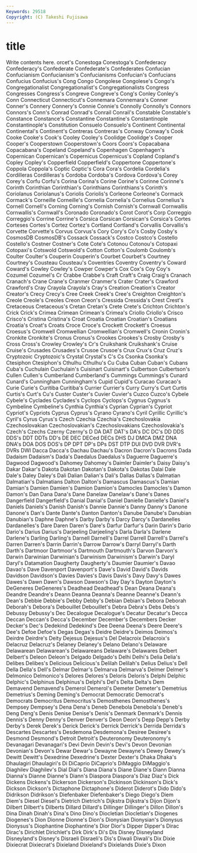 ```yaml
---
Keywords: 29518 
Copyright: (C) Takeshi Fujisawa
---
```


# title

Write contents here.
orcet's Conestoga Conestoga's Confederacy
Confederacy's Confederate Confederate's Confederates Confucian Confucianism Confucianism's Confucianisms Confucian's Confucians
Confucius Confucius's Cong Congo Congolese Congolese's Congo's Congregationalist Congregationalist's Congregationalists
Congress Congresses Congress's Congreve Congreve's Cong's Conley Conley's Conn Connecticut
Connecticut's Connemara Connemara's Conner Conner's Connery Connery's Connie Connie's Connolly
Connolly's Connors Connors's Conn's Conrad Conrad's Conrail Conrail's Constable Constable's
Constance Constance's Constantine Constantine's Constantinople Constantinople's Constitution Consuelo Consuelo's Continent
Continental Continental's Continent's Contreras Contreras's Conway Conway's Cook Cooke Cooke's
Cook's Cooley Cooley's Coolidge Coolidge's Cooper Cooper's Cooperstown Cooperstown's Coors
Coors's Copacabana Copacabana's Copeland Copeland's Copenhagen Copenhagen's Copernican Copernican's Copernicus
Copernicus's Copland Copland's Copley Copley's Copperfield Copperfield's Coppertone Coppertone's Coppola
Coppola's Coptic Coptic's Cora Cora's Cordelia Cordelia's Cordilleras Cordilleras's Cordoba
Cordoba's Cordova Cordova's Corey Corey's Corfu Corfu's Corina Corina's Corine
Corine's Corinne Corinne's Corinth Corinthian Corinthian's Corinthians Corinthians's Corinth's Coriolanus
Coriolanus's Coriolis Coriolis's Corleone Corleone's Cormack Cormack's Corneille Corneille's Cornelia
Cornelia's Cornelius Cornelius's Cornell Cornell's Corning Corning's Cornish Cornish's Cornwall
Cornwallis Cornwallis's Cornwall's Coronado Coronado's Corot Corot's Corp Correggio Correggio's
Corrine Corrine's Corsica Corsican Corsican's Corsica's Cortes Corteses Cortes's Cortez
Cortez's Cortland Cortland's Corvallis Corvallis's Corvette Corvette's Corvus Corvus's Cory
Cory's Co's Cosby Cosby's CosmosDB CosmosDB's Cossack Cossack's Costco Costco's
Costello Costello's Costner Costner's Cote Cote's Cotonou Cotonou's Cotopaxi Cotopaxi's
Cotswold Cotswold's Cotton Cotton's Coulomb Coulomb's Coulter Coulter's Couperin Couperin's
Courbet Courbet's Courtney Courtney's Cousteau Cousteau's Coventries Coventry Coventry's Coward
Coward's Cowley Cowley's Cowper Cowper's Cox Cox's Coy Coy's Cozumel
Cozumel's Cr Crabbe Crabbe's Craft Craft's Craig Craig's Cranach Cranach's
Crane Crane's Cranmer Cranmer's Crater Crater's Crawford Crawford's Cray Crayola
Crayola's Cray's Creation Creation's Creator Creator's Crecy Crecy's Cree Creek
Creek's Cree's Creighton Creighton's Creole Creole's Creoles Creon Creon's Cressida
Cressida's Crest Crest's Cretaceous Cretaceous's Cretan Cretan's Crete Crete's Crichton
Crichton's Crick Crick's Crimea Crimean Crimean's Crimea's Criollo Criollo's Crisco
Crisco's Cristina Cristina's Croat Croatia Croatian Croatian's Croatians Croatia's Croat's
Croats Croce Croce's Crockett Crockett's Croesus Croesus's Cromwell Cromwellian Cromwellian's
Cromwell's Cronin Cronin's Cronkite Cronkite's Cronus Cronus's Crookes Crookes's Crosby
Crosby's Cross Cross's Crowley Crowley's Cr's Cruikshank Cruikshank's Cruise Cruise's
Crusades Crusades's Crusoe Crusoe's Crux Crux's Cruz Cruz's Cryptozoic Cryptozoic's
Crystal Crystal's C's Cs Csonka Csonka's Ctesiphon Ctesiphon's Cthulhu Cthulhu's
Cu Cuba Cuban Cuban's Cubans Cuba's Cuchulain Cuchulain's Cuisinart Cuisinart's
Culbertson Culbertson's Cullen Cullen's Cumberland Cumberland's Cummings Cummings's Cunard Cunard's
Cunningham Cunningham's Cupid Cupid's Curacao Curacao's Curie Curie's Curitiba Curitiba's
Currier Currier's Curry Curry's Curt Curtis Curtis's Curt's Cu's Custer
Custer's Cuvier Cuvier's Cuzco Cuzco's Cybele Cybele's Cyclades Cyclades's Cyclops
Cyclops's Cygnus Cygnus's Cymbeline Cymbeline's Cynthia Cynthia's Cyprian Cyprian's Cypriot
Cypriot's Cypriots Cyprus Cyprus's Cyrano Cyrano's Cyril Cyrillic Cyrillic's Cyril's
Cyrus Cyrus's Czech Czechia Czechia's Czechoslovakia Czechoslovakian Czechoslovakian's Czechoslovakians Czechoslovakia's
Czech's Czechs Czerny Czerny's D DA DAT DAT's DA's DC
DC's DD DDS DDS's DDT DDTs DD's DE DEC DECed
DECs DHS DJ DMCA DMZ DNA DNA's DOA DOS DOS's
DP DPT DP's DPs DST DTP DUI DVD DVR DVR's
DVRs DWI Dacca Dacca's Dachau Dachau's Dacron Dacron's Dacrons Dada
Dadaism Dadaism's Dada's Daedalus Daedalus's Daguerre Daguerre's Dagwood Dagwood's Dahomey
Dahomey's Daimler Daimler's Daisy Daisy's Dakar Dakar's Dakota Dakotan Dakotan's
Dakota's Dakotas Dalai Dale Dale's Daley Daley's Dali Dalian Dalian's
Dali's Dallas Dallas's Dalmatian Dalmatian's Dalmatians Dalton Dalton's Damascus Damascus's
Damian Damian's Damien Damien's Damion Damion's Damocles Damocles's Damon Damon's
Dan Dana Dana's Dane Danelaw Danelaw's Dane's Danes Dangerfield Dangerfield's
Danial Danial's Daniel Danielle Danielle's Daniel's Daniels Daniels's Danish Danish's
Dannie Dannie's Danny Danny's Danone Danone's Dan's Dante Dante's Danton
Danton's Danube Danube's Danubian Danubian's Daphne Daphne's Darby Darby's Darcy
Darcy's Dardanelles Dardanelles's Dare Daren Daren's Dare's Darfur Darfur's Darin
Darin's Dario Dario's Darius Darius's Darjeeling Darjeeling's Darla Darla's Darlene
Darlene's Darling Darling's Darnell Darnell's Darrel Darrell Darrell's Darrel's Darren
Darren's Darrin Darrin's Darrow Darrow's Darryl Darryl's Darth Darth's Dartmoor
Dartmoor's Dartmouth Dartmouth's Darvon Darvon's Darwin Darwinian Darwinian's Darwinism Darwinism's
Darwin's Daryl Daryl's Datamation Daugherty Daugherty's Daumier Daumier's Davao Davao's
Dave Davenport Davenport's Dave's David David's Davids Davidson Davidson's Davies
Davies's Davis Davis's Davy Davy's Dawes Dawes's Dawn Dawn's Dawson
Dawson's Day Day's Dayton Dayton's DeGeneres DeGeneres's Deadhead Deadhead's Dean
Deana Deana's Deandre Deandre's Deann Deanna Deanna's Deanne Deanne's Deann's
Dean's Debbie Debbie's Debby Debby's Debian Debian's Debora Deborah Deborah's
Debora's Debouillet Debouillet's Debra Debra's Debs Debs's Debussy Debussy's Dec
Decalogue Decalogue's Decatur Decatur's Decca Deccan Deccan's Decca's December December's
Decembers Decker Decker's Dec's Dedekind Dedekind's Dee Deena Deena's Deere
Deere's Dee's Defoe Defoe's Degas Degas's Deidre Deidre's Deimos Deimos's
Deirdre Deirdre's Deity Dejesus Dejesus's Del Delacroix Delacroix's Delacruz Delacruz's
Delaney Delaney's Delano Delano's Delaware Delawarean Delawarean's Delawareans Delaware's Delawares
Delbert Delbert's Deleon Deleon's Delgado Delgado's Delhi Delhi's Delia Delia's
Delibes Delibes's Delicious Delicious's Delilah Delilah's Delius Delius's Dell Della
Della's Dell's Delmar Delmar's Delmarva Delmarva's Delmer Delmer's Delmonico Delmonico's
Delores Delores's Deloris Deloris's Delphi Delphic Delphic's Delphinus Delphinus's Delphi's
Del's Delta Delta's Dem Demavend Demavend's Demerol Demerol's Demeter Demeter's
Demetrius Demetrius's Deming Deming's Democrat Democratic Democrat's Democrats Democritus Democritus's
Demosthenes Demosthenes's Dempsey Dempsey's Dena Dena's Deneb Denebola Denebola's Deneb's
Deng Deng's Denis Denise Denise's Denis's Denmark Denmark's Dennis Dennis's
Denny Denny's Denver Denver's Deon Deon's Depp Depp's Derby Derby's
Derek Derek's Derick Derick's Derrick Derrick's Derrida Derrida's Descartes Descartes's
Desdemona Desdemona's Desiree Desiree's Desmond Desmond's Detroit Detroit's Deuteronomy Deuteronomy's
Devanagari Devanagari's Devi Devin Devin's Devi's Devon Devonian Devonian's Devon's
Dewar Dewar's Dewayne Dewayne's Dewey Dewey's Dewitt Dewitt's Dexedrine Dexedrine's
Dexter Dexter's Dhaka Dhaka's Dhaulagiri Dhaulagiri's Di DiCaprio DiCaprio's DiMaggio
DiMaggio's Diaghilev Diaghilev's Dial Dial's Diana Diana's Diane Diane's Diann
Dianna Dianna's Dianne Dianne's Diann's Diaspora Diaspora's Diaz Diaz's Dick
Dickens Dickens's Dickerson Dickerson's Dickinson Dickinson's Dick's Dickson Dickson's Dictaphone
Dictaphone's Diderot Diderot's Dido Dido's Didrikson Didrikson's Diefenbaker Diefenbaker's Diego
Diego's Diem Diem's Diesel Diesel's Dietrich Dietrich's Dijkstra Dijkstra's Dijon
Dijon's Dilbert Dilbert's Dilberts Dillard Dillard's Dillinger Dillinger's Dillon Dillon's
Dina Dinah Dinah's Dina's Dino Dino's Diocletian Diocletian's Diogenes Diogenes's
Dion Dionne Dionne's Dion's Dionysian Dionysian's Dionysus Dionysus's Diophantine Diophantine's
Dior Dior's Dipper Dipper's Dirac Dirac's Dirichlet Dirichlet's Dirk Dirk's
Di's Dis Disney Disneyland Disneyland's Disney's Disraeli Disraeli's Dis's Diwali
Diwali's Dix Dixie Dixiecrat Dixiecrat's Dixieland Dixieland's Dixielands Dixie's Dixon
